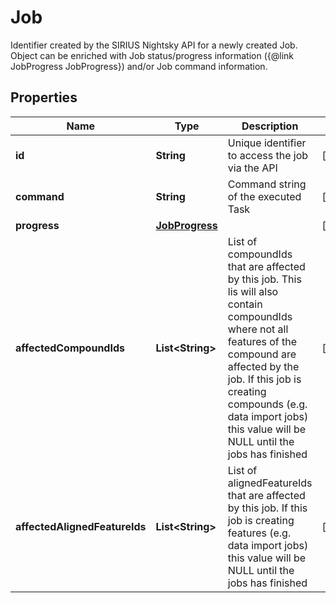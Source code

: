 

# Job

Identifier created by the SIRIUS Nightsky API for a newly created Job.  Object can be enriched with Job status/progress information ({@link JobProgress JobProgress}) and/or Job command information.

## Properties

| Name | Type | Description | Notes |
|------------ | ------------- | ------------- | -------------|
|**id** | **String** | Unique identifier to access the job via the API |  [optional] |
|**command** | **String** | Command string of the executed Task |  [optional] |
|**progress** | [**JobProgress**](JobProgress.md) |  |  [optional] |
|**affectedCompoundIds** | **List&lt;String&gt;** | List of compoundIds that are affected by this job.  This lis will also contain compoundIds where not all features of the compound are affected by the job.  If this job is creating compounds (e.g. data import jobs) this value will be NULL until the jobs has finished |  [optional] |
|**affectedAlignedFeatureIds** | **List&lt;String&gt;** | List of alignedFeatureIds that are affected by this job.  If this job is creating features (e.g. data import jobs) this value will be NULL until the jobs has finished |  [optional] |



